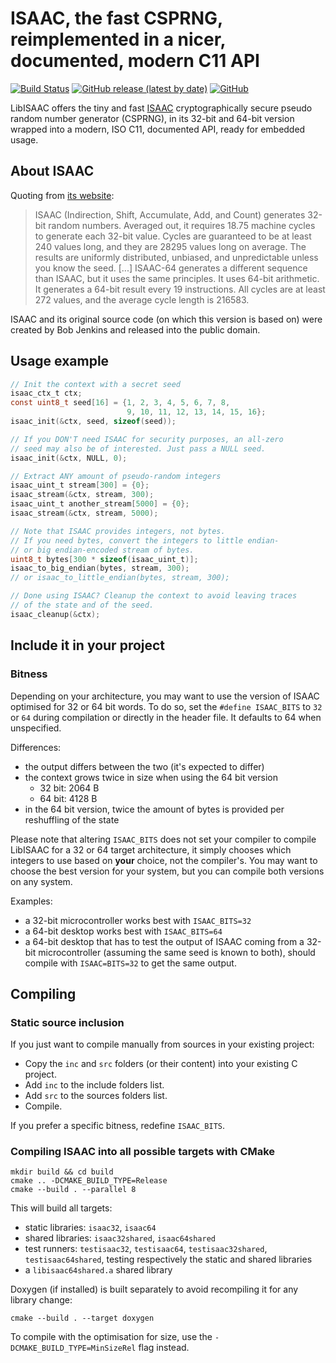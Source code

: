ISAAC, the fast CSPRNG, reimplemented in a nicer, documented, modern C11 API
===============================================================================

[![Build Status](https://travis-ci.com/TheMatjaz/LibISAAC.svg?branch=master)](https://travis-ci.com/TheMatjaz/LibISAAC)
[![GitHub release (latest by date)](https://img.shields.io/github/v/release/TheMatjaz/LibISAAC)](https://github.com/TheMatjaz/LibISAAC/releases/latest)
[![GitHub](https://img.shields.io/github/license/TheMatjaz/LibISAAC)](https://github.com/TheMatjaz/LibISAAC/blob/master/LICENSE.md)

LibISAAC offers the tiny and fast
[ISAAC](https://www.burtleburtle.net/bob/rand/isaacafa.html) cryptographically
secure pseudo random number generator (CSPRNG), in its 32-bit and 64-bit version
wrapped into a modern, ISO C11, documented API, ready for embedded usage.



About ISAAC
----------------------------------------

Quoting from [its website](https://www.burtleburtle.net/bob/rand/isaacafa.html):

> ISAAC (Indirection, Shift, Accumulate, Add, and Count) generates 32-bit
> random numbers. Averaged out, it requires 18.75 machine cycles to
> generate each 32-bit value. Cycles are guaranteed to be at least 240
> values long, and they are 28295 values long on average. The results are
> uniformly distributed, unbiased, and unpredictable unless you know the
> seed.
> [...]
> ISAAC-64 generates a different sequence than ISAAC, but it uses the same
> principles. It uses 64-bit arithmetic. It generates a 64-bit result every
> 19 instructions. All cycles are at least 272 values, and the average
> cycle length is 216583.

ISAAC and its original source code (on which this version is based on)
were created by Bob Jenkins and released into the public domain.



Usage example
----------------------------------------

```c
// Init the context with a secret seed
isaac_ctx_t ctx;
const uint8_t seed[16] = {1, 2, 3, 4, 5, 6, 7, 8,
                          9, 10, 11, 12, 13, 14, 15, 16};
isaac_init(&ctx, seed, sizeof(seed));

// If you DON'T need ISAAC for security purposes, an all-zero
// seed may also be of interested. Just pass a NULL seed.
isaac_init(&ctx, NULL, 0);

// Extract ANY amount of pseudo-random integers
isaac_uint_t stream[300] = {0};
isaac_stream(&ctx, stream, 300);
isaac_uint_t another_stream[5000] = {0};
isaac_stream(&ctx, stream, 5000);

// Note that ISAAC provides integers, not bytes.
// If you need bytes, convert the integers to little endian-
// or big endian-encoded stream of bytes.
uint8_t bytes[300 * sizeof(isaac_uint_t)];
isaac_to_big_endian(bytes, stream, 300);
// or isaac_to_little_endian(bytes, stream, 300);

// Done using ISAAC? Cleanup the context to avoid leaving traces
// of the state and of the seed.
isaac_cleanup(&ctx);
```



Include it in your project
----------------------------------------

### Bitness

Depending on your architecture, you may want to use the version of ISAAC
optimised for 32 or 64 bit words. To do so, set the `#define ISAAC_BITS`
to `32` or `64` during compilation or directly in the header file. It defaults
to 64 when unspecified.

Differences:
- the output differs between the two (it's expected to differ)
- the context grows twice in size when using the 64 bit version
  - 32 bit: 2064 B
  - 64 bit: 4128 B
- in the 64 bit version, twice the amount of bytes is provided per reshuffling
  of the state

Please note that altering `ISAAC_BITS` does not set your compiler to
compile LibISAAC for a 32 or 64 target architecture, it simply chooses which
integers to use based on **your** choice, not the compiler's. You may want to
choose the best version for your system, but you can compile both versions on
any system.

Examples:

- a 32-bit microcontroller works best with `ISAAC_BITS=32`
- a 64-bit desktop works best with `ISAAC_BITS=64`
- a 64-bit desktop that has to test the output of ISAAC coming from a 32-bit
  microcontroller (assuming the same seed is known to both), should compile with
  `ISAAC=BITS=32` to get the same output.



Compiling
----------------------------------------


### Static source inclusion

If you just want to compile manually from sources in your existing project:

- Copy the `inc` and `src` folders (or their content) into your existing
  C project.
- Add `inc` to the include folders list.
- Add `src` to the sources folders list.
- Compile.

If you prefer a specific bitness, redefine `ISAAC_BITS`.


### Compiling ISAAC into all possible targets with CMake

```
mkdir build && cd build
cmake .. -DCMAKE_BUILD_TYPE=Release
cmake --build . --parallel 8
```

This will build all targets:

- static libraries: `isaac32`, `isaac64`
- shared libraries: `isaac32shared`, `isaac64shared`
- test runners: `testisaac32`, `testisaac64`, `testisaac32shared`, 
  `testisaac64shared`, testing respectively the static and shared libraries
- a `libisaac64shared.a` shared library

Doxygen (if installed) is built separately to avoid recompiling it for any
library change:
```
cmake --build . --target doxygen
```

To compile with the optimisation for size, use the
`-DCMAKE_BUILD_TYPE=MinSizeRel` flag instead.
